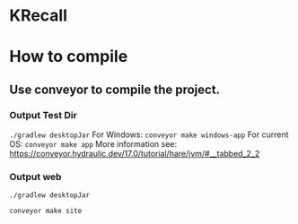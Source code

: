 # KRecall

# How to compile
## Use conveyor to compile the project.

### Output Test Dir

`./gradlew desktopJar`
For Windows:
`conveyor make windows-app`
For current OS:
`conveyor make app`
More information see: https://conveyor.hydraulic.dev/17.0/tutorial/hare/jvm/#__tabbed_2_2


### Output web
`./gradlew desktopJar`

`conveyor make site`

